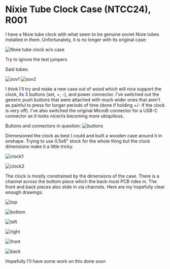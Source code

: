 # Nixie Tube Clock Case (NTCC24), R001

I have a Nixie tube clock with what seem to be genuine soviet Nixie tubes installed in them. Unfortunately, it is no longer with its original case:

![Nixie tube clock w/o case](./resources/bare_clock.jpg)

Try to ignore the test jumpers

Said tubes:

![sov1](./resources/soviet1.jpg)
![sov2](./resources/soviet2.jpg)

I think I'll try and make a new case out of wood which will nice support the clock, its 3 buttons (set, +, -), and power connector. I've switched out the generic push buttons that were attached with much wider ones that aren't as painful to press for longer periods of time (done if holding +/- if the clock is very off). I've also switched the original MicroB connector for a USB-C connector as it looks nicer/is becoming more ubiquitous.

Buttons and connectors in question:
![buttons](./resources/buttons.jpg)

Dimnesioned the clock as best I could and built a wooden case around it in onshape. Trying to use 0.5x6" stock for the whole thing but the clock dimensions make it a little tricky.

![clock1](./resources/clock_1.png)

![clock2](./resources/clock_2.png)

The clock is mostly constrained by the dimensions of the case. There is a channel across the bottom piece which the back-most PCB rides in. The front and back pieces also slide in via channels. Here are my hopefully clear enough drawings:

![top](./resources/Top%20Drawing%201.png)

![bottom](./resources/Bottom%20Drawing%201.png)

![left](./resources/Left%20Drawing%201.png)

![right](./resources/Right%20Drawing%201.png)

![front](./resources/Front%20Drawing%201.png)

![back](./resources/Back%20Drawing%201.png)

Hopefully I'll have some work on this done soon